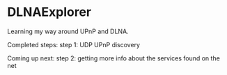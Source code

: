 # DLNAExplorer
Learning my way around UPnP and DLNA.

Completed steps:
step 1: UDP UPnP discovery

Coming up next:
step 2: getting more info about the services found on the net

